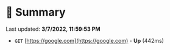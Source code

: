# 📖 Summary
Last updated: **3/7/2022, 11:59:53 PM**

- `GET` [https://google.com](https://google.com) - **Up** (442ms)
